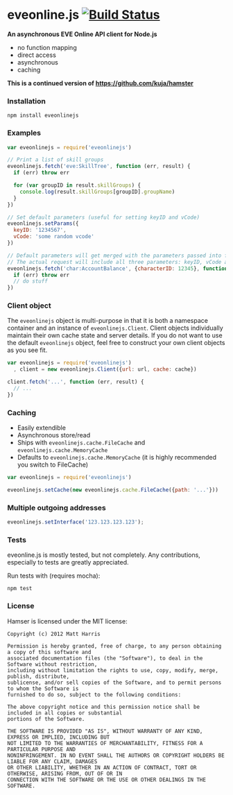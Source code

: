 # eveonline.js [![Build Status](https://travis-ci.org/MichaelErmer/eveonlinejs.svg?branch=master)](https://travis-ci.org/MichaelErmer/eveonlinejs)


**An asynchronous EVE Online API client for Node.js** 

- no function mapping
- direct access
- asynchronous
- caching

**This is a continued version of https://github.com/kuja/hamster**

### Installation

```
npm install eveonlinejs
```

### Examples

```javascript
var eveonlinejs = require('eveonlinejs')

// Print a list of skill groups
eveonlinejs.fetch('eve:SkillTree', function (err, result) {
  if (err) throw err

  for (var groupID in result.skillGroups) {
    console.log(result.skillGroups[groupID].groupName)
  }
})

// Set default parameters (useful for setting keyID and vCode)
eveonlinejs.setParams({
  keyID: '1234567',
  vCode: 'some random vcode'
})

// Default parameters will get merged with the parameters passed into fetch().
// The actual request will include all three parameters: keyID, vCode and characterID
eveonlinejs.fetch('char:AccountBalance', {characterID: 12345}, function (err, result) {
  if (err) throw err
  // do stuff
})
```


### Client object

The `eveonlinejs` object is multi-purpose in that it is both a namespace container and an instance of `eveonlinejs.Client`. Client objects individually maintain their own cache state and server details. If you do not want to use the default `eveonlinejs` object, feel free to construct your own client objects as you see fit.

```javascript
var eveonlinejs = require('eveonlinejs')
  , client = new eveonlinejs.Client({url: url, cache: cache})

client.fetch('...', function (err, result) {
  // ...
})
```


### Caching

* Easily extendible
* Asynchronous store/read
* Ships with `eveonlinejs.cache.FileCache` and `eveonlinejs.cache.MemoryCache`
* Defaults to `eveonlinejs.cache.MemoryCache` (it is highly recommended you switch to FileCache)

```javascript
var eveonlinejs = require('eveonlinejs')

eveonlinejs.setCache(new eveonlinejs.cache.FileCache({path: '...'}))
```

### Multiple outgoing addresses

```javascript
eveonlinejs.setInterface('123.123.123.123');
```


### Tests

eveonline.js is mostly tested, but not completely. Any contributions, especially to tests are greatly appreciated.

Run tests with (requires mocha):
```
npm test
```

### License

Hamser is licensed under the MIT license:
```
Copyright (c) 2012 Matt Harris

Permission is hereby granted, free of charge, to any person obtaining a copy of this software and
associated documentation files (the "Software"), to deal in the Software without restriction,
including without limitation the rights to use, copy, modify, merge, publish, distribute,
sublicense, and/or sell copies of the Software, and to permit persons to whom the Software is
furnished to do so, subject to the following conditions:

The above copyright notice and this permission notice shall be included in all copies or substantial
portions of the Software.

THE SOFTWARE IS PROVIDED "AS IS", WITHOUT WARRANTY OF ANY KIND, EXPRESS OR IMPLIED, INCLUDING BUT
NOT LIMITED TO THE WARRANTIES OF MERCHANTABILITY, FITNESS FOR A PARTICULAR PURPOSE AND
NONINFRINGEMENT. IN NO EVENT SHALL THE AUTHORS OR COPYRIGHT HOLDERS BE LIABLE FOR ANY CLAIM, DAMAGES
OR OTHER LIABILITY, WHETHER IN AN ACTION OF CONTRACT, TORT OR OTHERWISE, ARISING FROM, OUT OF OR IN
CONNECTION WITH THE SOFTWARE OR THE USE OR OTHER DEALINGS IN THE SOFTWARE.
```

